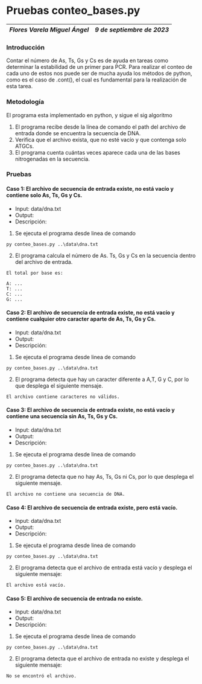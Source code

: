 # Pruebas conteo_bases.py
| *Flores Varela Miguel Ángel* | *9 de septiembre de 2023* |
|--|--|

### Introducción

Contar el número de As, Ts, Gs y Cs es de ayuda en tareas como determinar la estabilidad de un primer para PCR. Para realizar el conteo de cada uno de estos nos puede ser de mucha ayuda los métodos de python, como es el caso de .cont(), el cual es fundamental para la realización de esta tarea.


### Metodología

El programa esta implementado en python, y sigue el sig algoritmo

1. El programa recibe desde la línea de comando el path del archivo de entrada donde se encuentra la secuencia de DNA.
2. Verifica que el archivo exista, que no esté vacío y que contenga solo ATGCs.
3. El programa cuenta cuántas veces aparece cada una de las bases nitrogenadas en la secuencia.


### Pruebas

#### Caso 1: El archivo de secuencia de entrada existe, no está vacío y contiene solo As, Ts, Gs y Cs.

- Input: data/dna.txt
- Output:
- Descripción:

1. Se ejecuta el programa desde linea de comando

```{python}
py conteo_bases.py ..\data\dna.txt
```

2. El programa calcula el número de As. Ts, Gs y Cs en la secuencia dentro del archivo de entrada.

```
El total por base es:

A: ...
T: ...
C: ...
G: ...
```

#### Caso 2: El archivo de secuencia de entrada existe, no está vacío y contiene cualquier otro caracter aparte de As, Ts, Gs y Cs.

- Input: data/dna.txt 
- Output: 
- Descripción:

1. Se ejecuta el programa desde linea de comando

```{python}
py conteo_bases.py ..\data\dna.txt
```

2. El programa detecta que hay un caracter diferente a A,T, G y C, por lo que desplega el siguiente mensaje.

```
El archivo contiene caracteres no válidos.
```

#### Caso 3: El archivo de secuencia de entrada existe, no está vacío y contiene una secuencia sin As, Ts, Gs y Cs.

- Input: data/dna.txt
- Output: 
- Descripción:

1. Se ejecuta el programa desde linea de comando

```{python}
py conteo_bases.py ..\data\dna.txt
```

2. El programa detecta que no hay As, Ts, Gs ni Cs, por lo que desplega el siguiente mensaje.

```
El archivo no contiene una secuencia de DNA.
```

#### Caso 4: El archivo de secuencia de entrada existe, pero está vacío.

- Input: data/dna.txt
- Output: 
- Descripción:

1. Se ejecuta el programa desde linea de comando

```{python}
py conteo_bases.py ..\data\dna.txt
```

2. El programa detecta que el archivo de entrada está vacío y desplega el siguiente mensaje:

```
El archivo está vacío.
```

#### Caso 5: El archivo de secuencia de entrada no existe.

- Input: data/dna.txt
- Output: 
- Descripción:

1. Se ejecuta el programa desde linea de comando

```{python}
py conteo_bases.py ..\data\dna.txt
```

2. El programa detecta que el archivo de entrada no existe y desplega el siguiente mensaje:

```
No se encontró el archivo.
```
